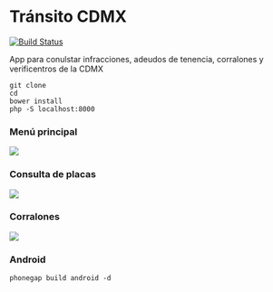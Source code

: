Tránsito CDMX
===========

[![Build Status](https://travis-ci.org/mandroslabs/transito-df.svg)](https://travis-ci.org/ivansabik/transito-cdmx)

App para conulstar infracciones, adeudos de tenencia, corralones y verificentros de la CDMX


```
git clone
cd
bower install
php -S localhost:8000
```
### Menú principal
<img src="https://raw.githubusercontent.com/mandroslabs/transito-df/master/doc/1.png">

### Consulta de placas
<img src="https://raw.githubusercontent.com/mandroslabs/transito-df/master/doc/2.png">

### Corralones
<img src="https://raw.githubusercontent.com/mandroslabs/transito-df/master/doc/3.png">

### Android

```phonegap build android -d```
